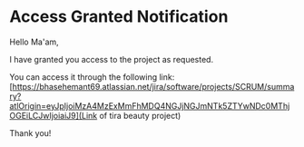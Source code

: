 # Access Granted Notification

Hello Ma'am,

I have granted you access to the project as requested.

You can access it through the following link:  
[https://bhasehemant69.atlassian.net/jira/software/projects/SCRUM/summary?atlOrigin=eyJpIjoiMzA4MzExMmFhMDQ4NGJjNGJmNTk5ZTYwNDc0MThjOGEiLCJwIjoiaiJ9](Link of tira beauty project)

Thank you!  

